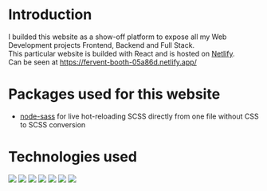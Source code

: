 # Introduction

I builded this website as a show-off platform to expose all my Web Development projects Frontend, Backend and Full Stack.<br> This particular website is builded with React and is hosted on [Netlify](https://www.netlify.com/).<br>
Can be seen at https://fervent-booth-05a86d.netlify.app/

# Packages used for this website
- [node-sass](https://www.npmjs.com/package/node-sass) for live hot-reloading SCSS directly from one file without CSS to SCSS conversion

# Technologies used

![](http://i.epvpimg.com/lxJHaab.png) ![](http://i.epvpimg.com/161Wbab.png) ![](http://i.epvpimg.com/sc20bab.png) ![](http://i.epvpimg.com/mduSeab.png) ![](https://i.epvpimg.com/Ej2ceab.png) ![](http://i.epvpimg.com/Ixvvfab.png) ![](http://i.epvpimg.com/j1Ycgab.png)
